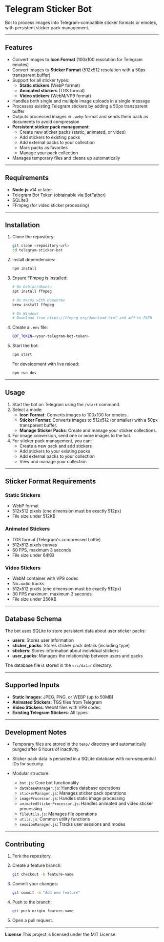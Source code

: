 # Telegram Sticker Bot

Bot to process images into Telegram-compatible sticker formats or emotes, with persistent sticker pack management.

---

## Features

- Convert images to **Icon Format** (100x100 resolution for Telegram emotes)
- Convert images to **Sticker Format** (512x512 resolution with a 50px transparent buffer)
- Support for all sticker types:
  - **Static stickers** (WebP format)
  - **Animated stickers** (TGS format)
  - **Video stickers** (WebM/VP9 format)
- Handles both single and multiple image uploads in a single message
- Processes existing Telegram stickers by adding a 50px transparent buffer
- Outputs processed images in `.webp` format and sends them back as documents to avoid compression
- **Persistent sticker pack management**:
  - Create new sticker packs (static, animated, or video)
  - Add stickers to existing packs
  - Add external packs to your collection
  - Mark packs as favorites
  - Manage your pack collection
- Manages temporary files and cleans up automatically

---

## Requirements

- **Node.js** v14 or later
- Telegram Bot Token (obtainable via [BotFather](https://core.telegram.org/bots#botfather))
- SQLite3
- FFmpeg (for video sticker processing)

---

## Installation

1. Clone the repository:

    ```bash
    git clone <repository-url>
    cd telegram-sticker-bot
    ```

2. Install dependencies:

    ```bash
    npm install
    ```

3. Ensure FFmpeg is installed:

    ```bash
    # On Debian/Ubuntu
    apt install ffmpeg
    
    # On macOS with Homebrew
    brew install ffmpeg
    
    # On Windows
    # Download from https://ffmpeg.org/download.html and add to PATH
    ```

4. Create a `.env` file:

    ```sh
    BOT_TOKEN=<your-telegram-bot-token>
    ```

5. Start the bot:

    ```bash
    npm start
    ```

   For development with live reload:

   ```bash
   npm run dev
   ```

---

## Usage

1. Start the bot on Telegram using the `/start` command.
2. Select a mode:
    - **Icon Format**: Converts images to 100x100 for emotes.
    - **Sticker Format**: Converts images to 512x512 (or smaller) with a 50px transparent buffer.
    - **Manage Sticker Packs**: Create and manage your sticker collections.
3. For image conversion, send one or more images to the bot.
4. For sticker pack management, you can:
    - Create a new pack and add stickers
    - Add stickers to your existing packs
    - Add external packs to your collection
    - View and manage your collection

---

## Sticker Format Requirements

### Static Stickers
- WebP format
- 512x512 pixels (one dimension must be exactly 512px)
- File size under 512KB

### Animated Stickers
- TGS format (Telegram's compressed Lottie)
- 512x512 pixels canvas
- 60 FPS, maximum 3 seconds
- File size under 64KB

### Video Stickers
- WebM container with VP9 codec
- No audio tracks
- 512x512 pixels (one dimension must be exactly 512px)
- 30 FPS maximum, maximum 3 seconds
- File size under 256KB

---

## Database Schema

The bot uses SQLite to store persistent data about user sticker packs:

- **users**: Stores user information
- **sticker_packs**: Stores sticker pack details (including type)
- **stickers**: Stores information about individual stickers
- **user_packs**: Manages the relationship between users and packs

The database file is stored in the `src/data/` directory.

---

## Supported Inputs

- **Static Images**: JPEG, PNG, or WEBP (up to 50MB)
- **Animated Stickers**: TGS files from Telegram
- **Video Stickers**: WebM files with VP9 codec
- **Existing Telegram Stickers**: All types

---

## Development Notes

- Temporary files are stored in the `temp/` directory and automatically purged after 6 hours of inactivity.

- Sticker pack data is persisted in a SQLite database with non-sequential IDs for security.

- Modular structure:
  - `bot.js`: Core bot functionality
  - `databaseManager.js`: Handles database operations
  - `stickerManager.js`: Manages sticker pack operations
  - `imageProcessor.js`: Handles static image processing
  - `animatedStickerProcessor.js`: Handles animated and video sticker processing
  - `fileUtils.js`: Manages file operations
  - `utils.js`: Common utility functions
  - `sessionManager.js`: Tracks user sessions and modes

---

## Contributing

1. Fork the repository.
2. Create a feature branch:

    ```bash
    git checkout -b feature-name
    ```

3. Commit your changes:

    ```bash
    git commit -m "Add new feature"
    ```

4. Push to the branch:

    ```bash
    git push origin feature-name
    ```

5. Open a pull request.

---

**License**
This project is licensed under the MIT License.